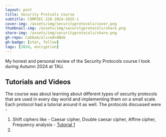 ```yaml
---
layout: post
title: Security Protcols Course
subtitle: COMPSEC.220.2024-2025-1
cover-img: /assets/img/securityprotocols/cover.png
thumbnail-img: /assets/img/securityprotocols/share.png
share-img: /assets/img/securityprotocols/share.png
gh-repo: Cabba4/aliceAndBob
gh-badge: [star, follow]
tags: [2024, encryption]
---
```


My honest and personal review of the Security Protocols course I took during Autumn 2024 at TAU.

## Tutorials and Videos

The course was about learning about different types of security protocols that are used in every day world and implementing them on a small scale. Each protocol had a tutorial around it as well. The protocols discussed were - 

1. Shift ciphers like - Caesar cipher, Double caesar cipher, Affine cipher, Frequency analysis - [Tutorial 1](https://github.com/Cabba4/aliceAndBob/tree/main/tutorial1)
2. 
